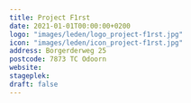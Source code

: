 ```yaml
---
title: Project F1rst
date: 2021-01-01T00:00:00+0200
logo: "images/leden/logo_project-f1rst.jpg"
icon: "images/leden/icon_project-f1rst.jpg"
address: Borgerderweg 25
postcode: 7873 TC Odoorn
website: 
stageplek: 
draft: false
---
```


